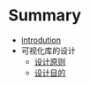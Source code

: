 # Summary
* [introdution](./README.md)
* 可视化库的设计
    - [设计原则](./design/principles.md)
    - [设计目的](./design/motivation.md)

